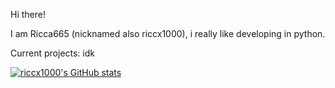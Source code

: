 Hi there!

I am Ricca665 (nicknamed also riccx1000), i really like developing in python.

Current projects: idk

[![riccx1000's GitHub stats](https://github-readme-stats.vercel.app/api?username=Ricca665&show_icons=true&theme=midnight-purple)](https://github.com/anuraghazra/github-readme-stats)
